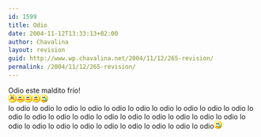```yaml
---
id: 1599
title: Odio
date: 2004-11-12T13:33:13+02:00
author: Chavalina
layout: revision
guid: http://www.wp.chavalina.net/2004/11/12/265-revision/
permalink: /2004/11/12/265-revision/
---
```

Odio este maldito fr&iacute;o!  
![emo](/imagenes/emoticonos/enfadado.gif)![asqueado](/imagenes/emoticonos/asqueado.gif)![emo](/imagenes/emoticonos/confuso.gif)![emo](/imagenes/emoticonos/triste.gif)![llorar](/imagenes/emoticonos/llorar.gif)  
lo odio lo odio lo odio lo odio lo odio lo odio lo odio lo odio lo odio lo odio lo odio lo odio lo odio lo odio lo odio lo odio lo odio lo odio lo odio lo odio lo odio lo odio lo odio lo odio lo odio lo odio lo odio lo odio lo odio![llorar](/imagenes/emoticonos/llorar.gif)